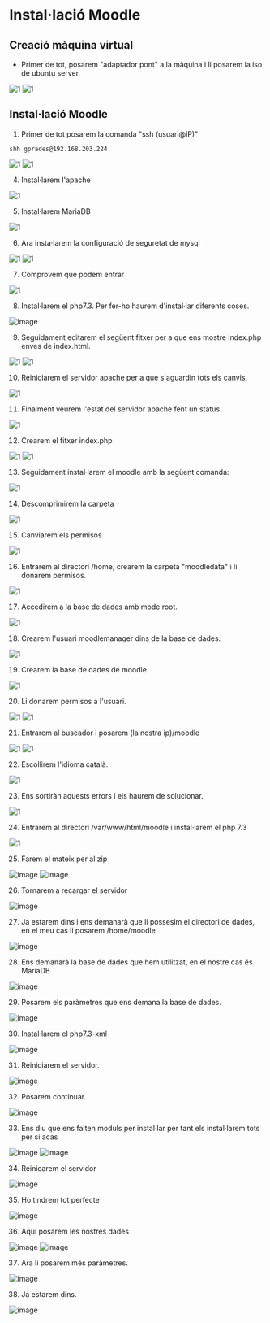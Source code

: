 # Instal·lació Moodle

## Creació màquina virtual

- Primer de tot, posarem "adaptador pont" a la màquina i li posarem la iso de ubuntu server.

![1](1.png)
![1](2.png)

## Instal·lació Moodle

1. Primer de tot posarem la comanda "ssh (usuari@IP)"

```
shh gprades@192.168.203.224
```
![1](3.png)
![1](4.png)

4. Instal·larem l'apache

![1](6.png)

5. Instal·larem MariaDB

![1](7.png)

6. Ara insta·larem la configuració de seguretat de mysql

![1](8.png)
![1](9.png)

7. Comprovem que podem entrar

![1](10.png)

8. Instal·larem el php7.3. Per fer-ho haurem d'instal·lar diferents coses.

![image](https://user-images.githubusercontent.com/114162463/205082569-c24abb28-7716-4736-a5e3-4fffc9b5c055.png)


9. Seguidament editarem el següent fitxer per a que ens mostre index.php enves de index.html.

![1](12.png)
![1](13.png)

10. Reiniciarem el servidor apache per a que s'aguardin tots els canvis.

![1](14.png)

11. Finalment veurem l'estat del servidor apache fent un status.

![1](15.png)

12. Crearem el fitxer index.php

![1](16.png)
![1](17.png)

13. Seguidament instal·larem el moodle amb la següent comanda:

![1](5.png)

14. Descomprimirem la carpeta

![1](18.png)

15. Canviarem els permisos

![1](19.png)

16. Entrarem al directori /home, crearem la carpeta "moodledata" i li donarem permisos.

![1](20.png)

17. Accedirem a la base de dades amb mode root.

![1](21.png)

18. Crearem l'usuari moodlemanager dins de la base de dades.

![1](22.png)

19. Crearem la base de dades de moodle.

![1](23.png)

20. Li donarem permisos a l'usuari.

![1](24.png)
![1](25.png)

21. Entrarem al buscador i posarem (la nostra ip)/moodle

![1](26.png)
![1](27.png)

22. Escollirem l'idioma català.

![1](28.png)

23. Ens sortiràn aquests errors i els haurem de solucionar.

![1](29.png)

24. Entrarem al directori /var/www/html/moodle i instal·larem el php 7.3

![1](30.png)

25. Farem el mateix per al zip

![image](https://user-images.githubusercontent.com/114162463/205077549-89727dc9-7ca2-45cd-89e5-99b5b44c554e.png)
![image](https://user-images.githubusercontent.com/114162463/205077739-5ce14d21-bbc0-4f38-bbe7-26f29d335628.png)

26. Tornarem a recargar el servidor

![image](https://user-images.githubusercontent.com/114162463/205077966-32bc781f-ccfd-459c-ac1d-6aa02bbc6cf1.png)

27. Ja estarem dins i ens demanarà que li possesim el directori de dades, en el meu cas li posarem /home/moodle

![image](https://user-images.githubusercontent.com/114162463/205078725-087806cf-0976-44e5-987a-d37790a6283b.png)

28. Ens demanarà la base de dades que hem utilitzat, en el nostre cas és MariaDB

![image](https://user-images.githubusercontent.com/114162463/205079178-70371d6b-1c6d-4b42-8761-07c1be441a29.png)

29. Posarem els paràmetres que ens demana la base de dades.

![image](https://user-images.githubusercontent.com/114162463/205079619-4d4f1db1-4145-45fa-a081-68580abfada3.png)

30. Instal·larem el php7.3-xml

![image](https://user-images.githubusercontent.com/114162463/205085557-4356fb2b-b14b-4429-ab4f-81c8a4c80e12.png)

31. Reiniciarem el servidor.

![image](https://user-images.githubusercontent.com/114162463/205085710-e34f8799-a9d5-4006-8904-02ac3f2aee18.png)

32. Posarem continuar.

![image](https://user-images.githubusercontent.com/114162463/205085859-91698682-62b9-499f-b735-d957521c5f0a.png)

33. Ens diu que ens falten moduls per instal·lar per tant els instal·larem tots per si acas

![image](https://user-images.githubusercontent.com/114162463/205086115-73b7d726-8c61-40e8-881f-4fd1f5c6e28f.png)
![image](https://user-images.githubusercontent.com/114162463/205086226-e4e9462a-a2d6-4dab-a480-a7eb9f798b84.png)

34. Reinicarem el servidor 

![image](https://user-images.githubusercontent.com/114162463/205086680-1f8f0c43-e644-4da9-84ec-54203486c466.png)

35. Ho tindrem tot perfecte

![image](https://user-images.githubusercontent.com/114162463/205086763-cb2696c5-339a-45cc-8047-15752c2b1a29.png)

36. Aquí posarem les nostres dades

![image](https://user-images.githubusercontent.com/114162463/205089215-b83550a2-d32c-44d1-b25e-0ee5625d9e29.png)
![image](https://user-images.githubusercontent.com/114162463/205089857-6b7e841e-6f4c-4576-a989-2b59229e4dab.png)

37. Ara li posarem més paràmetres.

![image](https://user-images.githubusercontent.com/114162463/205090776-9d3d55dd-6df9-49f0-832a-0da1a6dc3f70.png)

38. Ja estarem dins.

![image](https://user-images.githubusercontent.com/114162463/205091166-96cf911e-effe-458b-ac51-be87414d7209.png)





